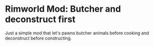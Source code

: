 # Rimworld Mod: Butcher and deconstruct first

Just a simple mod that let's pawns butcher animals before cooking and deconstruct before constructing.
